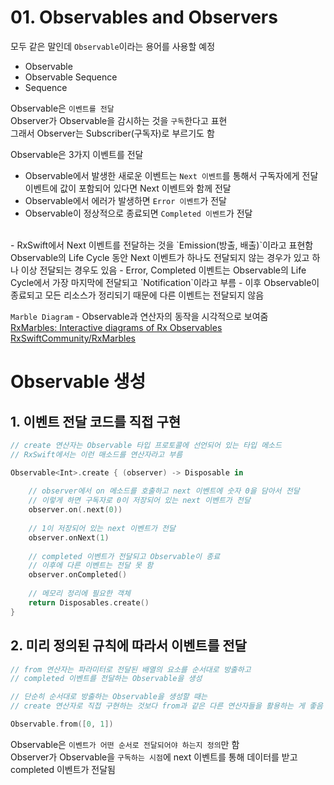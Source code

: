 # 01. Observables and Observers

모두 같은 말인데 `Observable`이라는 용어를 사용할 예정

- Observable
- Observable Sequence
- Sequence

Observable은 `이벤트를 전달`  
Observer가 Observable을 감시하는 것을 `구독`한다고 표현  
그래서 Observer는 Subscriber(구독자)로 부르기도 함

Observable은 3가지 이벤트를 전달  
- Observable에서 발생한 새로운 이벤트는 `Next 이벤트`를 통해서 구독자에게 전달  
이벤트에 값이 포함되어 있다면 Next 이벤트와 함께 전달
- Observable에서 에러가 발생하면 `Error 이벤트`가 전달
- Observable이 정상적으로 종료되면 `Completed 이벤트`가 전달
<br/>
- RxSwift에서 Next 이벤트를 전달하는 것을 `Emission(방출, 배출)`이라고 표현함  
Observable의 Life Cycle 동안 Next 이벤트가 하나도 전달되지 않는 경우가 있고 하나 이상 전달되는 경우도 있음
- Error, Completed 이벤트는 Observable의 Life Cycle에서 가장 마지막에 전달되고 `Notification`이라고 부름
- 이후 Observable이 종료되고 모든 리소스가 정리되기 때문에 다른 이벤트는 전달되지 않음

`Marble Diagram` - Observable과 연산자의 동작을 시각적으로 보여줌  
[RxMarbles: Interactive diagrams of Rx Observables](https://rxmarbles.com/)  
[RxSwiftCommunity/RxMarbles](https://github.com/RxSwiftCommunity/RxMarbles)

# Observable 생성

## 1. 이벤트 전달 코드를 직접 구현

```swift
// create 연산자는 Observable 타입 프로토콜에 선언되어 있는 타입 메소드
// RxSwift에서는 이런 매소드를 연산자라고 부름

Observable<Int>.create { (observer) -> Disposable in
    
    // observer에서 on 메소드를 호출하고 next 이벤트에 숫자 0을 담아서 전달
    // 이렇게 하면 구독자로 0이 저장되어 있는 next 이벤트가 전달
    observer.on(.next(0))
    
    // 1이 저장되어 있는 next 이벤트가 전달
    observer.onNext(1)
    
    // completed 이벤트가 전달되고 Observable이 종료
    // 이후에 다른 이벤트는 전달 못 함
    observer.onCompleted()
    
    // 메모리 정리에 필요한 객체
    return Disposables.create()
}
```

## 2. 미리 정의된 규칙에 따라서 이벤트를 전달

```swift
// from 연산자는 파라미터로 전달된 배열의 요소를 순서대로 방출하고 
// completed 이벤트를 전달하는 Observable을 생성

// 단순히 순서대로 방출하는 Observable을 생성할 때는 
// create 연산자로 직접 구현하는 것보다 from과 같은 다른 연산자들을 활용하는 게 좋음

Observable.from([0, 1])
```

Observable은 `이벤트가 어떤 순서로 전달되어야 하는지 정의`만 함  
Observer가 Observable을 `구독하는 시점`에 next 이벤트를 통해 데이터를 받고 completed 이벤트가 전달됨
